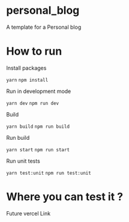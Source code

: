 # personal_blog

A template for a Personal blog

<div>
    <h1>How to run</h1>
    <p>Install packages</p>
    <code>yarn</code>
    <code>npm install</code>
    <p>Run in development mode</p>
    <code>yarn dev</code>
    <code>npm run dev</code>
    <p>Build</p>
    <code>yarn build</code>
    <code>npm run build</code>
    <p>Run build</p>
    <code>yarn start</code>
    <code>npm run start</code>
    <p>Run unit tests</p>
    <code>yarn test:unit</code>
    <code>npm run test:unit</code>
</div>
<div>
    <h1>Where you can test it ?</h1>
    <p>Future vercel Link</p>
</div>

